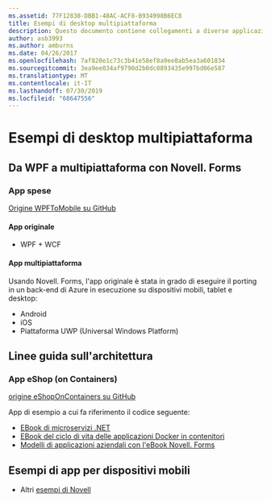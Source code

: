 ```yaml
---
ms.assetid: 77F12838-DBB1-48AC-ACF8-B934998B6EC8
title: Esempi di desktop multipiattaforma
description: Questo documento contiene collegamenti a diverse applicazioni di esempio che sono state trasferite per essere eseguite come app multipiattaforma con Novell.
author: asb3993
ms.author: amburns
ms.date: 04/26/2017
ms.openlocfilehash: 7af820e1c73c3b41e58ef8a9ee8ab5ea3a601834
ms.sourcegitcommit: 3ea9ee034af9790d2b0dc0893435e997bd06e587
ms.translationtype: MT
ms.contentlocale: it-IT
ms.lasthandoff: 07/30/2019
ms.locfileid: "68647556"
---
```

# <a name="cross-platform-desktop-samples"></a>Esempi di desktop multipiattaforma

## <a name="wpf-to-cross-platform-with-xamarinforms"></a>Da WPF a multipiattaforma con Novell. Forms

### <a name="expenses-app"></a>App spese

[Origine WPFToMobile su GitHub](https://github.com/nishanil/WPFToMobile)

#### <a name="original-app"></a>App originale

* WPF + WCF

#### <a name="cross-platform-apps"></a>App multipiattaforma

Usando Novell. Forms, l'app originale è stata in grado di eseguire il porting in un back-end di Azure in esecuzione su dispositivi mobili, tablet e desktop:

* Android
* iOS
* Piattaforma UWP (Universal Windows Platform)

## <a name="architecture-guidance"></a>Linee guida sull'architettura

### <a name="eshop-on-containers-app"></a>App eShop (on Containers)

[origine eShopOnContainers su GitHub](https://github.com/dotnet-architecture/eShopOnContainers)

App di esempio a cui fa riferimento il codice seguente:

* [EBook di microservizi .NET](https://aka.ms/microservicesebook)
* [EBook del ciclo di vita delle applicazioni Docker in contenitori](https://aka.ms/dockerlifecycleebook)
* [Modelli di applicazioni aziendali con l'eBook Novell. Forms](~/xamarin-forms/enterprise-application-patterns/index.md)

## <a name="mobile-app-samples"></a>Esempi di app per dispositivi mobili

* Altri [esempi di Novell](https://docs.microsoft.com/samples/browse/?products=xamarin)
